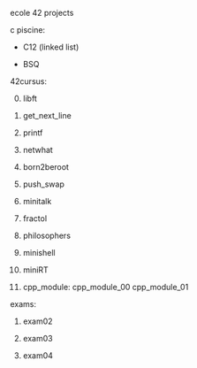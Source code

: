 ecole 42 projects

c piscine:

+  C12 (linked list)

+  BSQ

42cursus:

00. libft

01. get_next_line

02. printf

03. netwhat

04. born2beroot

05. push_swap

06. minitalk

07. fractol

08. philosophers

09. minishell

10. miniRT

11. cpp_module:
		cpp_module_00
		cpp_module_01

exams:

1. exam02

2. exam03

3. exam04

